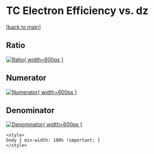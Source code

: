# TC Electron Efficiency vs. dz

[[back to main](./)]



## Ratio

[![Ratio](../mtv/var/TC_11_eff_stack_dz.png){ width=600px }](../mtv/var/TC_11_eff_stack_dz.pdf)

## Numerator

[![Numerator](../mtv/num/TC_11_eff_stack_dz_num.png){ width=600px }](../mtv/num/TC_11_eff_stack_dz_num.pdf)

## Denominator

[![Denominator](../mtv/den/TC_11_eff_stack_dz_den.png){ width=600px }](../mtv/den/TC_11_eff_stack_dz_den.pdf)


``` {=html}
<style>
body { min-width: 100% !important; }
</style>
```
